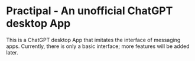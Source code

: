 # Practipal - An unofficial ChatGPT desktop App

This is a ChatGPT desktop App that imitates the interface of messaging apps. Currently, there is only a basic interface; more features will be added later.
